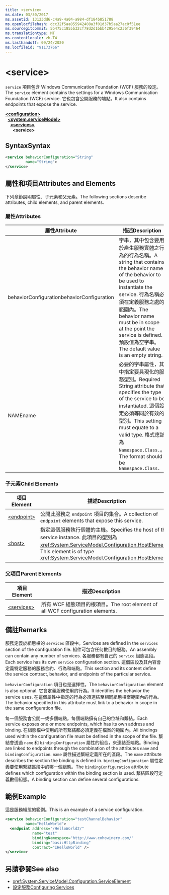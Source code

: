 ```yaml
---
title: <service>
ms.date: 03/30/2017
ms.assetid: 13123dd6-c4a9-4a04-a984-df184b851788
ms.openlocfilehash: dcc32f5aa055942408a3f01d37b5aa27ac0f51ee
ms.sourcegitcommit: 5b475c1855b32cf78d2d1bbb4295e4c236f39464
ms.translationtype: MT
ms.contentlocale: zh-TW
ms.lasthandoff: 09/24/2020
ms.locfileid: "91173766"
---
```

# \<service>

<span data-ttu-id="f3bbd-101">`service` 項目包含 Windows Communication Foundation (WCF) 服務的設定。</span><span class="sxs-lookup"><span data-stu-id="f3bbd-101">The `service` element contains the settings for a Windows Communication Foundation (WCF) service.</span></span> <span data-ttu-id="f3bbd-102">它也包含公開服務的端點。</span><span class="sxs-lookup"><span data-stu-id="f3bbd-102">It also contains endpoints that expose the service.</span></span>  
  
[**\<configuration>**](../configuration-element.md)\
&nbsp;&nbsp;[**\<system.serviceModel>**](system-servicemodel.md)\
&nbsp;&nbsp;&nbsp;&nbsp;[**\<services>**](services.md)\
&nbsp;&nbsp;&nbsp;&nbsp;&nbsp;&nbsp;**\<service>**  
  
## <a name="syntax"></a><span data-ttu-id="f3bbd-103">Syntax</span><span class="sxs-lookup"><span data-stu-id="f3bbd-103">Syntax</span></span>  
  
```xml  
<service behaviorConfiguration="String"
         name="String">
</service>
```  
  
## <a name="attributes-and-elements"></a><span data-ttu-id="f3bbd-104">屬性和項目</span><span class="sxs-lookup"><span data-stu-id="f3bbd-104">Attributes and Elements</span></span>  

 <span data-ttu-id="f3bbd-105">下列章節說明屬性、子元素和父元素。</span><span class="sxs-lookup"><span data-stu-id="f3bbd-105">The following sections describe attributes, child elements, and parent elements.</span></span>  
  
### <a name="attributes"></a><span data-ttu-id="f3bbd-106">屬性</span><span class="sxs-lookup"><span data-stu-id="f3bbd-106">Attributes</span></span>  
  
|<span data-ttu-id="f3bbd-107">屬性</span><span class="sxs-lookup"><span data-stu-id="f3bbd-107">Attribute</span></span>|<span data-ttu-id="f3bbd-108">描述</span><span class="sxs-lookup"><span data-stu-id="f3bbd-108">Description</span></span>|  
|---------------|-----------------|  
|<span data-ttu-id="f3bbd-109">behaviorConfiguration</span><span class="sxs-lookup"><span data-stu-id="f3bbd-109">behaviorConfiguration</span></span>|<span data-ttu-id="f3bbd-110">字串，其中包含要用於產生服務實體之行為的行為名稱。</span><span class="sxs-lookup"><span data-stu-id="f3bbd-110">A string that contains the behavior name of the behavior to be used to instantiate the service.</span></span> <span data-ttu-id="f3bbd-111">行為名稱必須在定義服務之處的範圍內。</span><span class="sxs-lookup"><span data-stu-id="f3bbd-111">The behavior name must be in scope at the point the service is defined.</span></span> <span data-ttu-id="f3bbd-112">預設值為空字串。</span><span class="sxs-lookup"><span data-stu-id="f3bbd-112">The default value is an empty string.</span></span>|  
|<span data-ttu-id="f3bbd-113">NAME</span><span class="sxs-lookup"><span data-stu-id="f3bbd-113">name</span></span>|<span data-ttu-id="f3bbd-114">必要的字串屬性，其中指定要具現化的服務型別。</span><span class="sxs-lookup"><span data-stu-id="f3bbd-114">Required String attribute that specifies the type of the service to be instantiated.</span></span> <span data-ttu-id="f3bbd-115">這個設定必須等同於有效的型別。</span><span class="sxs-lookup"><span data-stu-id="f3bbd-115">This setting must equate to a valid type.</span></span> <span data-ttu-id="f3bbd-116">格式應該為 `Namespace.Class.`。</span><span class="sxs-lookup"><span data-stu-id="f3bbd-116">The format should be `Namespace.Class.`</span></span>|  
  
### <a name="child-elements"></a><span data-ttu-id="f3bbd-117">子元素</span><span class="sxs-lookup"><span data-stu-id="f3bbd-117">Child Elements</span></span>  
  
|<span data-ttu-id="f3bbd-118">項目</span><span class="sxs-lookup"><span data-stu-id="f3bbd-118">Element</span></span>|<span data-ttu-id="f3bbd-119">描述</span><span class="sxs-lookup"><span data-stu-id="f3bbd-119">Description</span></span>|  
|-------------|-----------------|  
|[\<endpoint>](endpoint-element.md)|<span data-ttu-id="f3bbd-120">公開此服務之 `endpoint` 項目的集合。</span><span class="sxs-lookup"><span data-stu-id="f3bbd-120">A collection of `endpoint` elements that expose this service.</span></span>|  
|[\<host>](host.md)|<span data-ttu-id="f3bbd-121">指定這個服務執行個體的主機。</span><span class="sxs-lookup"><span data-stu-id="f3bbd-121">Specifies the host of this service instance.</span></span> <span data-ttu-id="f3bbd-122">此項目的型別為 <xref:System.ServiceModel.Configuration.HostElement>。</span><span class="sxs-lookup"><span data-stu-id="f3bbd-122">This element is of type <xref:System.ServiceModel.Configuration.HostElement>.</span></span>|  
  
### <a name="parent-elements"></a><span data-ttu-id="f3bbd-123">父項目</span><span class="sxs-lookup"><span data-stu-id="f3bbd-123">Parent Elements</span></span>  
  
|<span data-ttu-id="f3bbd-124">項目</span><span class="sxs-lookup"><span data-stu-id="f3bbd-124">Element</span></span>|<span data-ttu-id="f3bbd-125">描述</span><span class="sxs-lookup"><span data-stu-id="f3bbd-125">Description</span></span>|  
|-------------|-----------------|  
|[\<services>](services.md)|<span data-ttu-id="f3bbd-126">所有 WCF 組態項目的根項目。</span><span class="sxs-lookup"><span data-stu-id="f3bbd-126">The root element of all WCF configuration elements.</span></span>|  
  
## <a name="remarks"></a><span data-ttu-id="f3bbd-127">備註</span><span class="sxs-lookup"><span data-stu-id="f3bbd-127">Remarks</span></span>  

 <span data-ttu-id="f3bbd-128">服務定義於組態檔的 `services` 區段中。</span><span class="sxs-lookup"><span data-stu-id="f3bbd-128">Services are defined in the `services` section of the configuration file.</span></span> <span data-ttu-id="f3bbd-129">組件可包含任何數目的服務。</span><span class="sxs-lookup"><span data-stu-id="f3bbd-129">An assembly can contain any number of services.</span></span> <span data-ttu-id="f3bbd-130">各服務都有自己的 `service` 組態區段。</span><span class="sxs-lookup"><span data-stu-id="f3bbd-130">Each service has its own `service` configuration section.</span></span> <span data-ttu-id="f3bbd-131">這個區段及其內容會定義特定服務的服務合約、行為和端點。</span><span class="sxs-lookup"><span data-stu-id="f3bbd-131">This section and its content define the service contract, behavior, and endpoints of the particular service.</span></span>  
  
 <span data-ttu-id="f3bbd-132">`behaviorConfiguration` 項目也是選擇性。</span><span class="sxs-lookup"><span data-stu-id="f3bbd-132">The `behaviorConfiguration` element is also optional.</span></span> <span data-ttu-id="f3bbd-133">它會定義服務使用的行為。</span><span class="sxs-lookup"><span data-stu-id="f3bbd-133">It identifies the behavior the service uses.</span></span> <span data-ttu-id="f3bbd-134">在這個屬性中指定的行為必須連結至相同組態檔案範圍內的行為。</span><span class="sxs-lookup"><span data-stu-id="f3bbd-134">The behavior specified in this attribute must link to a behavior in scope in the same configuration file.</span></span>  
  
 <span data-ttu-id="f3bbd-135">每一個服務會公開一或多個端點，每個端點擁有自己的位址和繫結。</span><span class="sxs-lookup"><span data-stu-id="f3bbd-135">Each service exposes one or more endpoints, which has its own address and binding.</span></span> <span data-ttu-id="f3bbd-136">在組態檔中使用的所有繫結都必須定義在檔案的範圍內。</span><span class="sxs-lookup"><span data-stu-id="f3bbd-136">All bindings used within the configuration file must be defined in the scope of the file.</span></span> <span data-ttu-id="f3bbd-137">繫結會透過 `name` 和 `bindingConfiguration` 屬性的組合，來連結至端點。</span><span class="sxs-lookup"><span data-stu-id="f3bbd-137">Binding are linked to endpoints through the combination of the attributes `name` and `bindingConfiguration`.</span></span> <span data-ttu-id="f3bbd-138">`name` 屬性描述繫結定義所在的區段。</span><span class="sxs-lookup"><span data-stu-id="f3bbd-138">The `name` attribute describes the section the binding is defined in.</span></span> <span data-ttu-id="f3bbd-139">`bindingConfiguration` 屬性定義要使用繫結區段中的哪一個組態。</span><span class="sxs-lookup"><span data-stu-id="f3bbd-139">The `bindingConfiguration` attribute defines which configuration within the binding section is used.</span></span> <span data-ttu-id="f3bbd-140">繫結區段可定義數個組態。</span><span class="sxs-lookup"><span data-stu-id="f3bbd-140">A binding section can define several configurations.</span></span>  
  
## <a name="example"></a><span data-ttu-id="f3bbd-141">範例</span><span class="sxs-lookup"><span data-stu-id="f3bbd-141">Example</span></span>  

 <span data-ttu-id="f3bbd-142">這是服務組態的範例。</span><span class="sxs-lookup"><span data-stu-id="f3bbd-142">This is an example of a service configuration.</span></span>  
  
```xml  
<service behaviorConfiguration="testChannelBehavior"
         name="HelloWorld">
  <endpoint address="/HelloWorld2/"
            name="test"
            bindingNamespace="http://www.cohowinery.com/"
            binding="basicHttpBinding"
            contract="IHelloWorld" />
</service>
```  
  
## <a name="see-also"></a><span data-ttu-id="f3bbd-143">另請參閱</span><span class="sxs-lookup"><span data-stu-id="f3bbd-143">See also</span></span>

- <xref:System.ServiceModel.Configuration.ServiceElement>
- [<span data-ttu-id="f3bbd-144">設定服務</span><span class="sxs-lookup"><span data-stu-id="f3bbd-144">Configuring Services</span></span>](../../../wcf/configuring-services.md)
